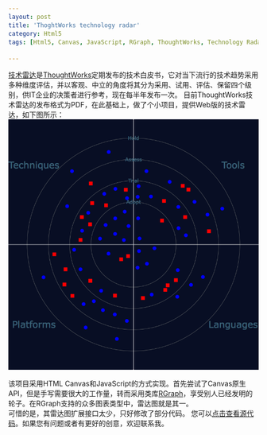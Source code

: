 ```yaml
---
layout: post
title: 'ThoghtWorks technology radar'
category: Html5
tags: [Html5, Canvas, JavaScript, RGraph, ThoughtWorks, Technology Radar]

---
```


[技术雷达](http://www.thoughtworks.com/radar)是[ThoughtWorks](http://www.thoughtworks.com/cn/)定期发布的技术白皮书，它对当下流行的技术趋势采用多种维度评估，并以客观、中立的角度将其分为采用、试用、评估、保留四个级别，供IT企业的决策者进行参考，现在每半年发布一次。
目前ThoughtWorks技术雷达的发布格式为PDF，在此基础上，做了个小项目，提供Web版的技术雷达，如下图所示：
[![ThoughtWorks Technology Radar](/assets/images/tech-radar.png "ThoughtWorks Technology Radar")](#)

该项目采用HTML Canvas和JavaScript的方式实现。首先尝试了Canvas原生API，但是手写需要很大的工作量，转而采用类库[RGraph](http://www.rgraph.net/)，享受别人已经发明的轮子。在RGraph支持的众多图表类型中，雷达图就是其一。  
可惜的是，其雷达图扩展接口太少，只好修改了部分代码。
您可以[点击查看源代码](https://github.com/aqingsao/TechRadar)。如果您有问题或者有更好的创意，欢迎联系我。

